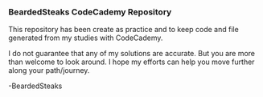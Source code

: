 ### BeardedSteaks CodeCademy Repository

This repository has been create as practice and to keep code and file generated
from my studies with CodeCademy.

I do not guarantee that any of my solutions are accurate. But you are more than
welcome to look around.  I hope my efforts can help you move further along your
path/journey.

-BeardedSteaks

